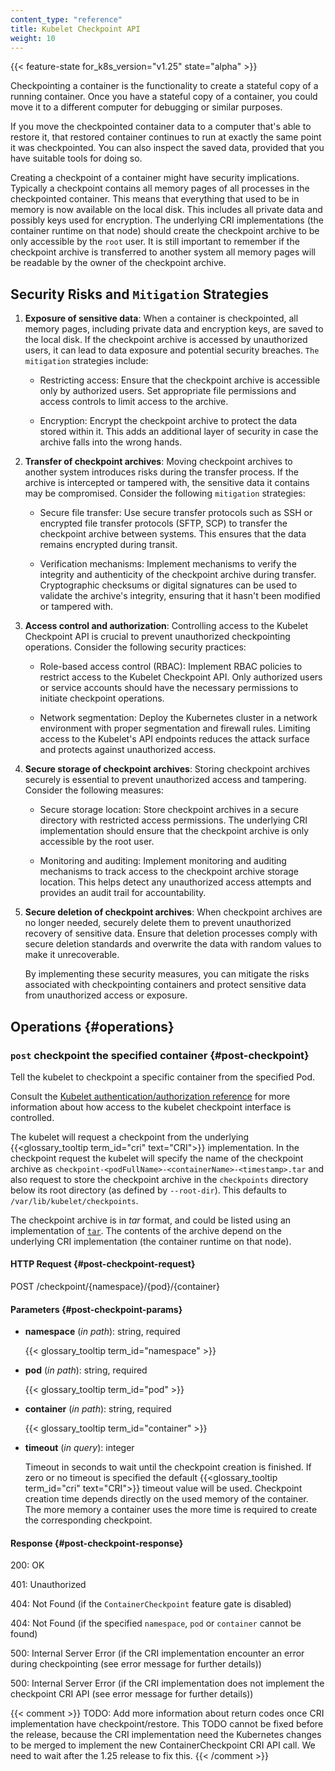 ```yaml
---
content_type: "reference"
title: Kubelet Checkpoint API
weight: 10
---
```



{{< feature-state for_k8s_version="v1.25" state="alpha" >}}

Checkpointing a container is the functionality to create a stateful copy of 
a running container. Once you have a stateful copy of a container, you could
move it to a different computer for debugging or similar purposes.

If you move the checkpointed container data to a computer that's able to restore
it, that restored container continues to run at exactly the same
point it was checkpointed. You can also inspect the saved data, provided that you
have suitable tools for doing so.

Creating a checkpoint of a container might have security implications. Typically
a checkpoint contains all memory pages of all processes in the checkpointed
container. This means that everything that used to be in memory is now available
on the local disk. This includes all private data and possibly keys used for
encryption. The underlying CRI implementations (the container runtime on that node)
should create the checkpoint archive to be only accessible by the `root` user. It
is still important to remember if the checkpoint archive is transferred to another
system all memory pages will be readable by the owner of the checkpoint archive.

## Security Risks and `Mitigation` Strategies

1. **Exposure of sensitive data**: When a container is checkpointed, all memory pages,
   including private data and encryption keys, are saved to the local disk. If the 
   checkpoint archive is accessed by unauthorized users, it can lead to data exposure 
   and potential security breaches. `The mitigation` strategies include:

   - Restricting access: Ensure that the checkpoint archive is accessible only
     by authorized users. Set appropriate file permissions and access controls
     to limit access to the archive.
   
   - Encryption: Encrypt the checkpoint archive to protect the data stored 
     within it. This adds an additional layer of security in case the archive 
     falls into the wrong hands.

2. **Transfer of checkpoint archives**: Moving checkpoint archives to another 
   system introduces risks during the transfer process. If the archive is 
   intercepted or tampered with, the sensitive data it contains may be compromised.
   Consider the following `mitigation` strategies:

   - Secure file transfer: Use secure transfer protocols such as SSH or encrypted 
     file transfer protocols (SFTP, SCP) to transfer the checkpoint archive between systems.
     This ensures that the data remains encrypted during transit.

   - Verification mechanisms: Implement mechanisms to verify the integrity and 
     authenticity of the checkpoint archive during transfer. Cryptographic checksums
     or digital signatures can be used to validate the archive's integrity, ensuring 
     that it hasn't been modified or tampered with.

3. **Access control and authorization**: Controlling access to the Kubelet Checkpoint API
   is crucial to prevent unauthorized checkpointing operations. Consider the following 
   security practices:

   - Role-based access control (RBAC): Implement RBAC policies to restrict access to the
     Kubelet Checkpoint API. Only authorized users or service accounts should have the 
     necessary permissions to initiate checkpoint operations.

   - Network segmentation: Deploy the Kubernetes cluster in a network environment with proper
     segmentation and firewall rules. Limiting access to the Kubelet's API endpoints reduces
     the attack surface and protects against unauthorized access.

4. **Secure storage of checkpoint archives**: Storing checkpoint archives securely is essential 
   to prevent unauthorized access and tampering. Consider the following measures:

   - Secure storage location: Store checkpoint archives in a secure directory with restricted 
     access permissions. The underlying CRI implementation should ensure that the checkpoint 
     archive is only accessible by the root user.

   - Monitoring and auditing: Implement monitoring and auditing mechanisms to track access to 
     the checkpoint archive storage location. This helps detect any unauthorized access attempts 
     and provides an audit trail for accountability.

5. **Secure deletion of checkpoint archives**: When checkpoint archives are no longer needed, 
   securely delete them to prevent unauthorized recovery of sensitive data. Ensure that deletion 
   processes comply with secure deletion standards and overwrite the data with random values to
   make it unrecoverable.

   By implementing these security measures, you can mitigate the risks associated with checkpointing 
   containers and protect sensitive data from unauthorized access or exposure.

## Operations {#operations}

### `post` checkpoint the specified container {#post-checkpoint}

Tell the kubelet to checkpoint a specific container from the specified Pod.

Consult the [Kubelet authentication/authorization reference](/docs/reference/access-authn-authz/kubelet-authn-authz)
for more information about how access to the kubelet checkpoint interface is
controlled.

The kubelet will request a checkpoint from the underlying
{{<glossary_tooltip term_id="cri" text="CRI">}} implementation. In the checkpoint
request the kubelet will specify the name of the checkpoint archive as
`checkpoint-<podFullName>-<containerName>-<timestamp>.tar` and also request to
store the checkpoint archive in the `checkpoints` directory below its root
directory (as defined by `--root-dir`).  This defaults to
`/var/lib/kubelet/checkpoints`.

The checkpoint archive is in _tar_ format, and could be listed using an implementation of
[`tar`](https://pubs.opengroup.org/onlinepubs/7908799/xcu/tar.html). The contents of the
archive depend on the underlying CRI implementation (the container runtime on that node).

#### HTTP Request {#post-checkpoint-request}

POST /checkpoint/{namespace}/{pod}/{container}

#### Parameters {#post-checkpoint-params}

- **namespace** (*in path*): string, required

  {{< glossary_tooltip term_id="namespace" >}}

- **pod** (*in path*): string, required

  {{< glossary_tooltip term_id="pod" >}}

- **container** (*in path*): string, required

  {{< glossary_tooltip term_id="container" >}}

- **timeout** (*in query*): integer

  Timeout in seconds to wait until the checkpoint creation is finished.
  If zero or no timeout is specified the default {{<glossary_tooltip
  term_id="cri" text="CRI">}} timeout value will be used. Checkpoint
  creation time depends directly on the used memory of the container.
  The more memory a container uses the more time is required to create
  the corresponding checkpoint.

#### Response {#post-checkpoint-response}

200: OK

401: Unauthorized

404: Not Found (if the `ContainerCheckpoint` feature gate is disabled)

404: Not Found (if the specified `namespace`, `pod` or `container` cannot be found)

500: Internal Server Error (if the CRI implementation encounter an error during checkpointing (see error message for further details))

500: Internal Server Error (if the CRI implementation does not implement the checkpoint CRI API (see error message for further details))

{{< comment >}}
TODO: Add more information about return codes once CRI implementation have checkpoint/restore.
      This TODO cannot be fixed before the release, because the CRI implementation need
      the Kubernetes changes to be merged to implement the new ContainerCheckpoint CRI API
      call. We need to wait after the 1.25 release to fix this.
{{< /comment >}}
